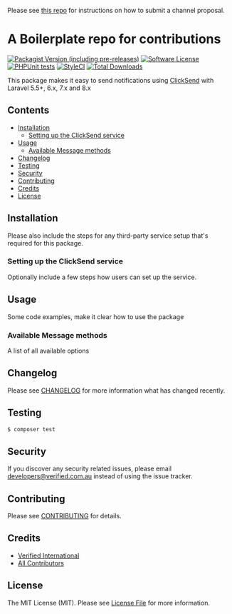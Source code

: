 Please see [this repo](https://github.com/laravel-notification-channels/channels) for instructions on how to submit a channel proposal.

# A Boilerplate repo for contributions

[![Packagist Version (including pre-releases)](https://img.shields.io/packagist/v/verifiedit/laravel-notification-channel-clicksend?include_prereleases&style=flat-square)](https://packagist.org/packages/verifiedit/laravel-notification-channel-clicksend)
[![Software License](https://img.shields.io/badge/license-MIT-brightgreen.svg?style=flat-square)](LICENSE.md)
[![PHPUnit tests](https://github.com/verifiedit/clicksend/actions/workflows/tests.yml/badge.svg)](https://github.com/verifiedit/clicksend/actions/workflows/tests.yml)
[![StyleCI](https://styleci.io/repos/377355997/shield)](https://styleci.io/repos/377355997)
[![Total Downloads](https://img.shields.io/packagist/dt/verifiedit/laravel-notification-channel-clicksend.svg?style=flat-square)](https://packagist.org/packages/verifiedit/laravel-notification-channel-clicksend)

This package makes it easy to send notifications using [ClickSend](https://www.clicksend.com/) with Laravel 5.5+, 6.x, 7.x and 8.x

## Contents

- [Installation](#installation)
	- [Setting up the ClickSend service](#setting-up-the-ClickSend-service)
- [Usage](#usage)
	- [Available Message methods](#available-message-methods)
- [Changelog](#changelog)
- [Testing](#testing)
- [Security](#security)
- [Contributing](#contributing)
- [Credits](#credits)
- [License](#license)


## Installation

Please also include the steps for any third-party service setup that's required for this package.

### Setting up the ClickSend service

Optionally include a few steps how users can set up the service.

## Usage

Some code examples, make it clear how to use the package

### Available Message methods

A list of all available options

## Changelog

Please see [CHANGELOG](CHANGELOG.md) for more information what has changed recently.

## Testing

``` bash
$ composer test
```

## Security

If you discover any security related issues, please email developers@verified.com.au instead of using the issue tracker.

## Contributing

Please see [CONTRIBUTING](CONTRIBUTING.md) for details.

## Credits

- [Verified International](https://github.com/verifiedit)
- [All Contributors](../../contributors)

## License

The MIT License (MIT). Please see [License File](LICENSE.md) for more information.
